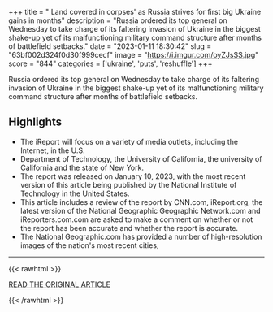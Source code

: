 +++
title = "'Land covered in corpses' as Russia strives for first big Ukraine gains in months"
description = "Russia ordered its top general on Wednesday to take charge of its faltering invasion of Ukraine in the biggest shake-up yet of its malfunctioning military command structure after months of battlefield setbacks."
date = "2023-01-11 18:30:42"
slug = "63bf002d324f0d30f999cecf"
image = "https://i.imgur.com/oyZJsSS.jpg"
score = "844"
categories = ['ukraine', 'puts', 'reshuffle']
+++

Russia ordered its top general on Wednesday to take charge of its faltering invasion of Ukraine in the biggest shake-up yet of its malfunctioning military command structure after months of battlefield setbacks.

## Highlights

- The iReport will focus on a variety of media outlets, including the Internet, in the U.S.
- Department of Technology, the University of California, the university of California and the state of New York.
- The report was released on January 10, 2023, with the most recent version of this article being published by the National Institute of Technology in the United States.
- This article includes a review of the report by CNN.com, iReport.org, the latest version of the National Geographic Geographic Network.com and iReporters.com.com are asked to make a comment on whether or not the report has been accurate and whether the report is accurate.
- The National Geographic.com has provided a number of high-resolution images of the nation's most recent cities,

---

{{< rawhtml >}}
  <p class="article-category">
    <a target="_blank" href="https://www.reuters.com/world/ukraine-fights-russian-assault-salt-mining-town-along-eastern-front-2023-01-09/">READ THE ORIGINAL ARTICLE</a>
  </p>
{{< /rawhtml >}}
